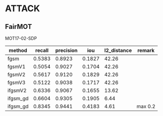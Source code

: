 # ATTACK

## FairMOT

MOT17-02-SDP

| method   | recall | precision | iou    | l2_distance | remark  |
| -------- | ------ | --------- | ------ | ----------- | ------- |
| fgsm     | 0.5383 | 0.8923    | 0.1827 | 42.26       |         |
| fgsmV1   | 0.5054 | 0.9027    | 0.1704 | 42.26       |         |
| fgsmV2   | 0.5617 | 0.9120    | 0.1829 | 42.26       |         |
| fgsmV3   | 0.5122 | 0.9038    | 0.1717 | 42.26       |         |
| ifgsmV2  | 0.6336 | 0.9067    | 0.1655 | 13.62       |         |
| ifgsm_gd | 0.6604 | 0.9305    | 0.1905 | 6.44        |         |
| ifgsm_gd | 0.8345 | 0.9441    | 0.4183 | 4.61        | max 0.2 |

